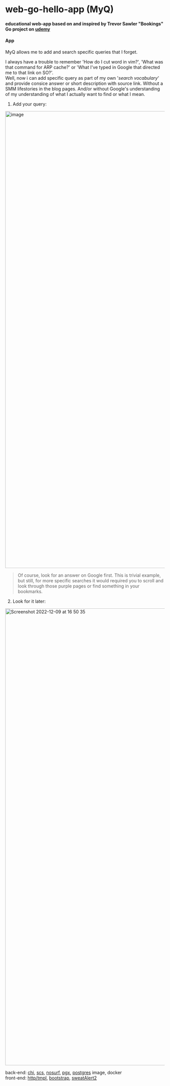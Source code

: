 # web-go-hello-app (MyQ)
#### educational web-app based on and inspired by Trevor Sawler "Bookings" Go project on [udemy](https://www.udemy.com/course/building-modern-web-applications-with-go/)

#### App
MyQ allows me to add and search specific queries that I forget.   

I always have a trouble to remember 'How do I cut word in vim?', 'What was that command for ARP cache?' or 'What I've typed in Google that directed me to that link on SO?'.  
Well, now i can add specific query as part of my own '*search vocabulary*' and provide consice answer or short description with source link. Without a SMM lifestories in the blog pages. And/or without Google's understanding of my understanding of what I actually want to find or what I mean.

1. Add your query:
<img width="1440" alt="image" src="https://user-images.githubusercontent.com/45435157/206728981-8ae9a398-67c5-465e-9847-5f2ae1f4d207.png">

> Of course, look for an answer on Google first. This is trivial example, but still, for more specific searches it would required you to scroll and look through those purple pages or find something in your bookmarks.

2. Look for it later:
<img width="1440" alt="Screenshot 2022-12-09 at 16 50 35" src="https://user-images.githubusercontent.com/45435157/206728617-712e5aaf-ea9b-4edd-954a-b1d388e0c895.png">

back-end: [chi](https://github.com/go-chi/chi), [scs](https://github.com/alexedwards/scs), [nosurf](https://github.com/justinas/nosurf), [pgx](https://github.com/jackc/pgx), [postgres](https://hub.docker.com/_/postgres) image, docker  
front-end: [http/tmpl](https://pkg.go.dev/html/template), [bootstrap](https://getbootstrap.com/), [sweatAlert2](https://sweetalert2.github.io/)
